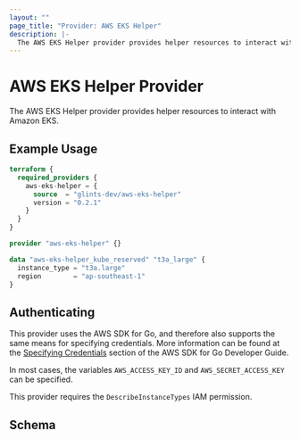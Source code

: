 ```yaml
---
layout: ""
page_title: "Provider: AWS EKS Helper"
description: |-
  The AWS EKS Helper provider provides helper resources to interact with Amazon EKS.
---
```


# AWS EKS Helper Provider

The AWS EKS Helper provider provides helper resources to interact with Amazon EKS.

## Example Usage

```terraform
terraform {
  required_providers {
    aws-eks-helper = {
      source  = "glints-dev/aws-eks-helper"
      version = "0.2.1"
    }
  }
}

provider "aws-eks-helper" {}

data "aws-eks-helper_kube_reserved" "t3a_large" {
  instance_type = "t3a.large"
  region        = "ap-southeast-1"
}
```

## Authenticating

This provider uses the AWS SDK for Go, and therefore also supports the same
means for specifying credentials. More information can be found at the
[Specifying Credentials](https://docs.aws.amazon.com/sdk-for-go/v1/developer-guide/configuring-sdk.html#specifying-credentials)
section of the AWS SDK for Go Developer Guide.

In most cases, the variables `AWS_ACCESS_KEY_ID` and `AWS_SECRET_ACCESS_KEY`
can be specified.

This provider requires the `DescribeInstanceTypes` IAM permission.

<!-- schema generated by tfplugindocs -->
## Schema
